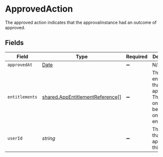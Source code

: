 # ApprovedAction

The approved action indicates that the approvalinstance had an outcome of approved.


## Fields

| Field                                                                                         | Type                                                                                          | Required                                                                                      | Description                                                                                   |
| --------------------------------------------------------------------------------------------- | --------------------------------------------------------------------------------------------- | --------------------------------------------------------------------------------------------- | --------------------------------------------------------------------------------------------- |
| `approvedAt`                                                                                  | [Date](https://developer.mozilla.org/en-US/docs/Web/JavaScript/Reference/Global_Objects/Date) | :heavy_minus_sign:                                                                            | N/A                                                                                           |
| `entitlements`                                                                                | [shared.AppEntitlementReference](../../../sdk/models/shared/appentitlementreference.md)[]     | :heavy_minus_sign:                                                                            | The entitlements that were approved. This will only ever be a list of one entitlement.        |
| `userId`                                                                                      | *string*                                                                                      | :heavy_minus_sign:                                                                            | The UserID that approved this step.                                                           |